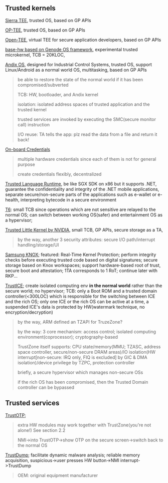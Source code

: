 ## Trusted kernels

[Sierra TEE](https://www.sierraware.com/open-source-ARM-TrustZone.html), trusted OS, based on GP APIs

[OP-TEE](https://optee.readthedocs.io/en/latest/index.html), trusted OS, based on GP APIs

[Open-TEE](https://open-tee.github.io/), virtual TEE for secure application developers, based on GP APIs

[base-hw based on Genode OS framework](https://genode.org/documentation/articles/trustzone), experimental trusted microkernel, TCB = 20KLOC, 

[Andix OS](https://ieeexplore.ieee.org/abstract/document/7281715/?casa_token=q3CdiozRLdEAAAAA:vRIbrzjp-shomgORC-7bZcBKNLxHBW7Cz1u8BG8SoQQWnMYERwPheK8wN9NZVPusoiFHpRLLHQ), designed for Industrial Control Systems, trusted OS, support Linux/Android as a normal world OS, multitasking, based on GP APIs

> be able to restore the state of the normal world if it has been compromised/subverted
>
> TCB: HW, bootloader, and Andix kernel
>
> isolation: isolated address spaces of trusted application and the trusted kernel
>
> trusted services are invoked by executing the SMC(secure monitor call) instruction
>
> I/O reuse: TA tells the app: plz read the data from a file and return it back!

[On-board Credentials](https://aaltodoc.aalto.fi/bitstream/handle/123456789/3568/isbn9789526045986.pdf?sequence=1)

> multiple hardware credentials since each of them is not for general purpose
>
> create credentials flexibly, decentralized

[Trusted Language Runtime](https://dl.acm.org/doi/abs/10.1145/2541940.2541949?casa_token=Ed2wL8QoMw4AAAAA:oZUEvW-gubaZA1d-htv72WWekRjxpsXmFvMnJxI9AqTGcWzfJxRr0mOQ8hSYNJGNvW-PcJuYeswy0A), be like SGX SDK on x86 but it supports .NET, guarantee the confidentiality and integrity of the .NET mobile applications, separate secure/non-secure parts of the applications such as e-wallet or e-health, interpreting bytecode in a secure environment

[T6](https://www.trustkernel.com/uploads/datasheets/T6_TEE_datasheet.pdf): small TCB since operations which are not sensitive are relayed to the normal OS; can switch between working OS(safer) and entertainment OS as a hypervisor;

[Trusted Little Kernel by NVIDIA](https://www.w3.org/2012/webcrypto/webcrypto-next-workshop/papers/webcrypto2014_submission_25.pdf), small TCB, GP APIs, secure storage as a TA, 

> by the way, another 3 security attributes: secure I/O path/interrupt handling/storage/UI

[Samsung KNOX](https://images.samsung.com/is/content/samsung/p5/ch/business/enterprise-edition/Samsung_Knox_Whitepaper.pdf); featured: Real-Time Kernel Protection; perform integrity checks before executing trusted code based on digital signatures; secure storage based on Knox workspaces; support hardware-based root of trust, secure boot and attestation; 1TA corresponds to 1 RoT; continue later with RKP... 

[TrustICE](https://ieeexplore.ieee.org/abstract/document/7266865/?casa_token=BUBkt6_elmwAAAAA:bfP5ae4LuCyzAPsnuleHK4uzJzpLBw53GD7tZsTEsfRSu_XP5W90-m2w__Yo-Vu3JlQkWvROoQ); create isolated computing env **in the normal world** rather than the secure world; no hypervisor; TCB: only a Boot ROM and a trusted domain controller(<300LOC) which is responsible for the switching between ICE and the rich OS; only one ICE or the rich OS can be active at a time, a suspended ICE's data is protected by HW(watermark technique, no encryption/decryption)

> by the way, ARM defined an TZAPI for TruzeZone?
>
> by the way: 3 core mechanism: access control; isolated computing environment(coprocessor); cryptography-based
>
> TrustZone itself supports: CPU state/memory(MMU; TZASC, address space controller, secure/non-secure DRAM areas)/IO isolation(HW interrupt[non-secure: IRQ only, FIQ is excluded] by GIC & DMA isolation)/device privilege by TZPC, protection controller
>
> briefly, a secure hypervisor which manages non-secure OSs
>
> if the rich OS has been compromised, then the Trusted Domain controller can be bypassed

## Trusted services

[TrustOTP](https://dl.acm.org/doi/abs/10.1145/2810103.2813692?casa_token=-nGXeMQvo98AAAAA:gXkeqACaXbsAOg-C2ZLNv6ee-_56jIsPo04XSVL7XnyfBPBbg9P3NC4r70FQo5POnJVHIXVYiRn3Bw); 

> extra HW modules may work together with TrustZone(you're not alone!) See section 2.2
>
> NMI->into TrustOTP->show OTP on the secure screen->switch back to the normal OS

[TrustDump](https://doi.org/10.1007/978-3-319-11203-9_12); facilitate dynamic malware analysis; reliable memory acquisition, suspicious->user presses HW button->NMI interrupt->TrustDump

> OEM: original equipment manufacturer

